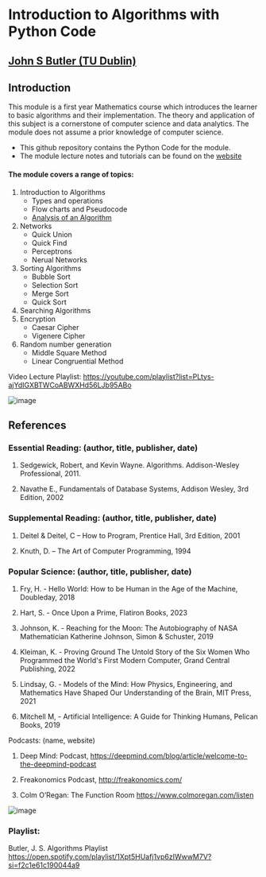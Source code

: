 # Introduction to Algorithms with Python Code
## [John S Butler (TU Dublin)](https://johnsbutler.netlify.com/)

## Introduction
This module is a first year Mathematics course which introduces the learner to basic algorithms and their implementation.  The theory and application of this subject is a cornerstone of computer science and data analytics.  The module does not assume a prior knowledge of computer science.

* This github repository contains the Python Code for the module.
* The module lecture notes and tutorials can be found on the [website](https://sites.google.com/dit.ie/math1812/home)

#### The module covers a range of topics:
1.  Introduction to Algorithms
    - Types and operations
    - Flow charts and Pseudocode
    - [Analysis of an Algorithm](https://github.com/john-s-butler-dit/Intro-to-Algorithms/blob/master/Chapter%201-%20Introduction_to_Algorithms/Simple%20Algorithms.ipynb)
2. Networks
   -   Quick Union
   -   Quick Find
   -   Perceptrons
   -   Nerual Networks
3. Sorting Algorithms
   - Bubble Sort
   - Selection Sort
   - Merge Sort
   - Quick Sort
4. Searching Algorithms
5. Encryption
   - Caesar Cipher
   - Vigenere Cipher
6. Random number generation 
   -  Middle Square Method
   -  Linear Congruential  Method


Video Lecture Playlist:
https://youtube.com/playlist?list=PLtys-ajYdIGXBTWCoABWXHd56LJb95ABo

![image](https://github.com/john-s-butler-dit/Intro-to-Algorithms/assets/30832003/f7b5d205-cd00-4509-bd0f-771e04cd5e84)

## References
### Essential Reading:  (author, title, publisher, date)
1. Sedgewick, Robert, and Kevin Wayne. Algorithms. Addison-Wesley Professional, 2011.

2. Navathe E., Fundamentals of Database Systems, Addison Wesley, 3rd Edition, 2002

### Supplemental Reading:  (author, title, publisher, date)
1. Deitel & Deitel, C – How to Program, Prentice Hall, 3rd Edition, 2001

2. Knuth, D. – The Art of Computer Programming, 1994

### Popular Science: (author, title, publisher, date)

1. Fry, H. - Hello World: How to be Human in the Age of the Machine, Doubleday, 2018

2. Hart, S. - Once Upon a Prime, Flatiron Books, 2023

3. Johnson, K. - Reaching for the Moon: The Autobiography of NASA Mathematician Katherine Johnson, Simon & Schuster, 2019

4. Kleiman, K. - Proving Ground The Untold Story of the Six Women Who Programmed the World's First Modern Computer, Grand Central Publishing, 2022

5. Lindsay, G. - Models of the Mind: How Physics, Engineering, and Mathematics Have Shaped Our Understanding of the Brain, MIT Press, 2021

6. Mitchell M, - Artificial Intelligence: A Guide for Thinking Humans, Pelican Books, 2019


Podcasts: (name, website)
1. Deep Mind: Podcast, https://deepmind.com/blog/article/welcome-to-the-deepmind-podcast
   
3. Freakonomics Podcast, http://freakonomics.com/
   
4. Colm O’Regan: The Function Room https://www.colmoregan.com/listen

![image](https://github.com/john-s-butler-dit/Intro-to-Algorithms/assets/30832003/741876c1-208c-4b2e-a8d5-5c1584155e03)


### Playlist:

Butler, J. S. Algorithms Playlist https://open.spotify.com/playlist/1Xpt5HUafj1vp6zIWwwM7V?si=f2c1e61c190044a9
